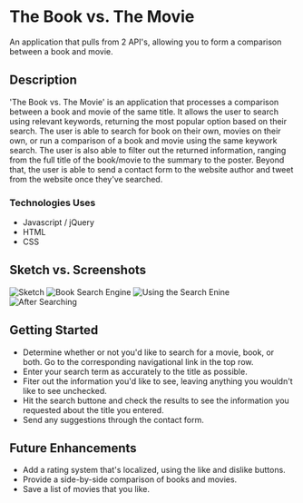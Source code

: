 # The Book vs. The Movie

An application that pulls from 2 API's, allowing you to form a comparison between a book and movie.

## Description

'The Book vs. The Movie' is an application that processes a comparison between a book and movie of the same title. It allows the user to search using relevant keywords, returning the most popular option based on their search. The user is able to search for book on their own, movies on their own, or run a comparison of a book and movie using the same keywork search. The user is also able to filter out the returned information, ranging from the full title of the book/movie to the summary to the poster. Beyond that, the user is able to send a contact form to the website author and tweet from the website once they've searched.

### Technologies Uses

* Javascript / jQuery
* HTML
* CSS

## Sketch vs. Screenshots

![Sketch](https://i.imgur.com/q9GB2AS.png)
![Book Search Engine](https://i.imgur.com/Gm2ZTzF.png)
![Using the Search Enine](https://i.imgur.com/zAMR0Sn.png)
![After Searching](https://i.imgur.com/krKClcj.png)


## Getting Started

* Determine whether or not you'd like to search for a movie, book, or both. Go to the corresponding navigational link in the top row.
* Enter your search term as accurately to the title as possible.
* Fiter out the information you'd like to see, leaving anything you wouldn't like to see unchecked.
* Hit the search buttone and check the results to see the information you requested about the title you entered.
* Send any suggestions through the contact form.

## Future Enhancements

* Add a rating system that's localized, using the like and dislike buttons.
* Provide a side-by-side comparison of books and movies.
* Save a list of movies that you like.
